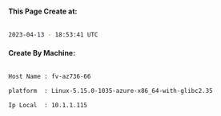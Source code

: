 
   
#### This Page Create at:

```bash

2023-04-13 - 18:53:41 UTC

```

#### Create By Machine:

```bash

Host Name : fv-az736-66

platform  : Linux-5.15.0-1035-azure-x86_64-with-glibc2.35

Ip Local  : 10.1.1.115

```

